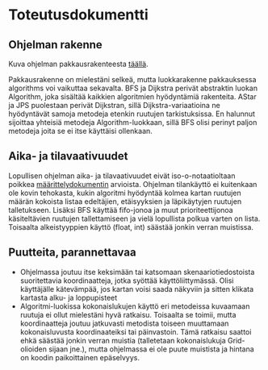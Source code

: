 # Toteutusdokumentti

## Ohjelman rakenne
Kuva ohjelman pakkausrakenteesta [täällä](https://github.com/ktatu/Path/blob/master/documentation/kuvat/path_package.png). 

Pakkausrakenne on mielestäni selkeä, mutta luokkarakenne pakkauksessa algorithms voi vaikuttaa sekavalta. BFS ja Dijkstra perivät abstraktin luokan Algorithm, joka sisältää kaikkien algoritmien hyödyntämiä rakenteita. AStar ja JPS puolestaan perivät Dijkstran, sillä Dijkstra-variaatioina ne hyödyntävät samoja metodeja etenkin ruutujen tarkistuksissa. En halunnut sijoittaa yhteisiä metodeja Algorithm-luokkaan, sillä BFS olisi perinyt paljon metodeja joita se ei itse käyttäisi ollenkaan.

## Aika- ja tilavaativuudet
Lopullisen ohjelman aika- ja tilavaativuudet eivät iso-o-notaatioltaan poikkea [määrittelydokumentin](https://github.com/ktatu/Path/blob/master/documentation/maarittely.md) arvioista. Ohjelman tilankäyttö ei kuitenkaan ole kovin tehokasta, kukin algoritmi hyödyntää kolmea kartan ruutujen määrän kokoista listaa edeltäjien, etäisyyksien ja läpikäytyjen ruutujen talletukseen. Lisäksi BFS käyttää fifo-jonoa ja muut prioriteettijonoa käsiteltävien ruutujen tallettamiseen ja vielä lopullista polkua varten on lista. Toisaalta alkeistyyppien käyttö (float, int) säästää jonkin verran muistissa.

## Puutteita, parannettavaa
- Ohjelmassa joutuu itse keksimään tai katsomaan skenaariotiedostoista suoritettavia koordinaatteja, jotka syöttää käyttöliittymässä. Olisi käyttäjälle kätevämpää, jos kartan voisi saada näkyviin ja sitten klikata kartasta alku- ja loppupisteet
- Algoritmi-luokissa kokonaislukujen käyttö eri metodeissa kuvaamaan ruutuja ei ollut mielestäni hyvä ratkaisu. Toisaalta se toimii, mutta koordinaatteja joutuu jatkuvasti metodista toiseen muuttamaan kokonaisluvusta koordinaateiksi tai päinvastoin. Tämä ratkaisu saattoi ehkä säästää jonkin verran muistia (talletetaan kokonaislukuja Grid-olioiden sijaan jne.), mutta ohjelmassa ei ole puute muistista ja hintana on koodin paikoittainen epäselvyys.
